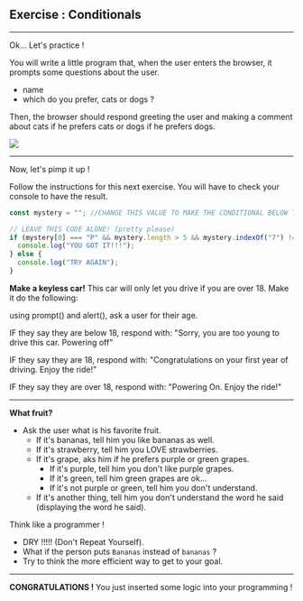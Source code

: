 ## Exercise : Conditionals

---

Ok... Let's practice !

You will write a little program that, when the user enters the browser, it prompts some questions about the user.

- name
- which do you prefer, cats or dogs ?

Then, the browser should respond greeting the user and making a comment about cats if he prefers cats or dogs if he prefers dogs.

![](https://media.giphy.com/media/dC8jdwiSuBiet1SVgD/giphy-downsized.gif)

---

Now, let's pimp it up !

Follow the instructions for this next exercise. You will have to check your console to have the result.

```js
const mystery = ""; //CHANGE THIS VALUE TO MAKE THE CONDITIONAL BELOW TRUE

// LEAVE THIS CODE ALONE! (pretty please)
if (mystery[0] === "P" && mystery.length > 5 && mystery.indexOf("7") !== -1) {
  console.log("YOU GOT IT!!!");
} else {
  console.log("TRY AGAIN");
}
```

**Make a keyless car!**
This car will only let you drive if you are over 18. Make it do the following:

using prompt() and alert(), ask a user for their age.

IF they say they are below 18, respond with:
"Sorry, you are too young to drive this car. Powering off"

IF they say they are 18, respond with:
"Congratulations on your first year of driving. Enjoy the ride!"

IF they say they are over 18, respond with:
"Powering On. Enjoy the ride!"

---

**What fruit?**

- Ask the user what is his favorite fruit.
  - If it's bananas, tell him you like bananas as well.
  - If it's strawberry, tell him you LOVE strawberries.
  - If it's grape, aks him if he prefers purple or green grapes.
    - If it's purple, tell him you don't like purple grapes.
    - If it's green, tell him green grapes are ok...
    - If it's not purple or green, tell him you don't understand.
  - If it's another thing, tell him you don't understand the word he said (displaying the word he said).

Think like a programmer !

- DRY !!!!! (Don't Repeat Yourself).
- What if the person puts `Bananas` instead of `bananas` ?
- Try to think the more efficient way to get to your goal.

---

**CONGRATULATIONS !**
You just inserted some logic into your programming !

